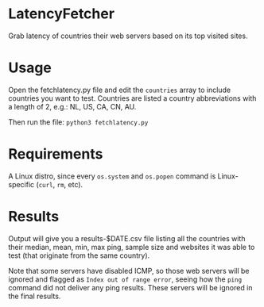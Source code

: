 # LatencyFetcher
Grab latency of countries their web servers based on its top visited sites.

# Usage

Open the fetchlatency.py file and edit the ``countries`` array to include countries you want to test. Countries are listed a country abbreviations with a length of 2, e.g.: NL, US, CA, CN, AU.

Then run the file: ``python3 fetchlatency.py``

# Requirements

A Linux distro, since every ``os.system`` and ``os.popen`` command is Linux-specific (``curl``, ``rm``, etc).

# Results

Output will give you a results-$DATE.csv file listing all the countries with their median, mean, min, max ping, sample size and websites it was able to test (that originate from the same country).

Note that some servers have disabled ICMP, so those web servers will be ignored and flagged as ``Index out of range error``, seeing how the ``ping`` command did not deliver any ping results. These servers will be ignored in the final results.
